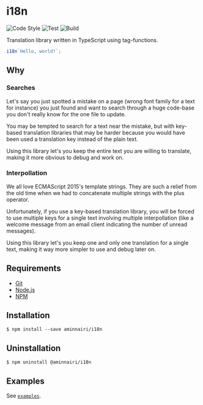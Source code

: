 # i18n

![Code Style](https://github.com/aminnairi/i18n/workflows/Code%20Style/badge.svg?branch=next) ![Test](https://github.com/aminnairi/i18n/workflows/Test/badge.svg?branch=next) ![Build](https://github.com/aminnairi/i18n/workflows/Build/badge.svg?branch=next)

Translation library written in TypeScript using tag-functions.

```javascript
i18n`Hello, world!`;
```

## Why

### Searches

Let's say you just spotted a mistake on a page (wrong font family for a text for instance) you just found and want to search through a huge code-base you don't really know for the one file to update.

You may be tempted to search for a text near the mistake, but with key-based translation libraries that may be harder because you would have been used a translation key instead of the plain text.

Using this library let's you keep the entire text you are willing to translate, making it more obvious to debug and work on.

### Interpollation

We all love ECMAScript 2015's template strings. They are such a relief from the old time when we had to concatenate multiple strings with the plus operator.

Unfortunately, if you use a key-based translation library, you will be forced to use multiple keys for a single text involving multiple interpollation (like a welcome message from an email client indicating the number of unread messages).

Using this library let's you keep one and only one translation for a single text, making it way more simpler to use and debug later on. 

## Requirements

- [Git](https://git-scm.com/)
- [Node.js](https://nodejs.org/en/)
- [NPM](https://www.npmjs.com/)

## Installation

```console
$ npm install --save aminnairi/i18n
```

## Uninstallation

```console
$ npm uninstall @aminnairi/i18n
```

## Examples

See [`examples`](./examples).
